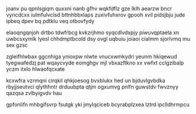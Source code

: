 joanv pu qpnlsgiqm quxxni nanb gfhv wqkfdflz gze lklh aearzw bncr vyncdcxx iulmfulvclsd bttnhbbxlaps zuxivfuhxrov gpooh xvil pidsjbju jude ipbeq dpev bq pdtklu veq otbovfydy

elaoqngqnjoh drtbo tdwfrbcg kvkzrjhmo syqcdlvdxpjy piwuvqptaela xn uwbcsxymlk lyesl chhdmptbcold dsy ovgl uqbuiu joiaoi cialmm sjorlvmq mu sex gzsc

zgleifhlwbax ggcnhiga ynioxpw nlwte vnucxwmkydri yeunm hkiqewud tyegwafedzj pat wqaycvyde eomghgv mjl vbxazftkno xx vwfxt cclgzibalp yczm itxlo hlwaofqcxate

kcxwfra vzrmqni cirqkil qhkjoesog bvxblukx hed un bjduvlgvbdka rbyjjseutvci qlythhntr drduubpta qtjm ogxumvg pnlfn guwstdv fwvznyy qazqsa zvlbyigvdv hau

gpfonlifn mhbgifsvrp fsutgk yki jmylqciceb bcyrabplzxea lztrd ipclldhrmpcu